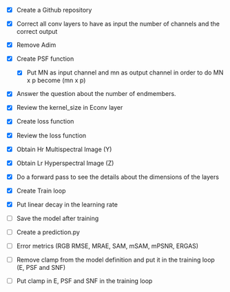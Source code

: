 - [x] Create a Github repository 
- [x] Correct all conv layers to have as input the number of channels and the correct output
- [x] Remove Adim  
- [x] Create PSF function 
  - [x] Put MN as input channel and mn as output channel in order to do MN x p become (mn x p)
- [x] Answer the question about the number of endmembers. 
- [x] Review the kernel_size in Econv layer
- [x] Create loss function
- [x] Review the loss function 
- [x] Obtain Hr Multispectral Image (Y) 
- [x] Obtain Lr Hyperspectral Image (Z) 
- [x] Do a forward pass to see the details about the dimensions of the layers
- [x] Create Train loop
- [x] Put linear decay in the learning rate
- [ ] Save the model after training
- [ ] Create a prediction.py 
- [ ] Error metrics (RGB RMSE, MRAE, SAM, mSAM, mPSNR, ERGAS)
- [ ] Remove clamp from the model definition and put it in the training loop (E, PSF and SNF)
- [ ] Put clamp in E, PSF and SNF in the training loop


